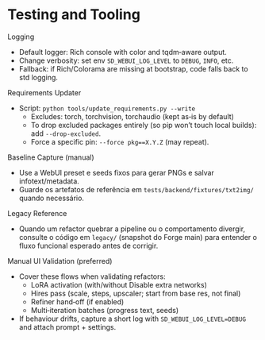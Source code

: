 Testing and Tooling
====================

Logging
- Default logger: Rich console with color and tqdm‑aware output.
- Change verbosity: set env `SD_WEBUI_LOG_LEVEL` to `DEBUG`, `INFO`, etc.
- Fallback: if Rich/Colorama are missing at bootstrap, code falls back to std logging.

Requirements Updater
- Script: `python tools/update_requirements.py --write`
  - Excludes: torch, torchvision, torchaudio (kept as‑is by default)
  - To drop excluded packages entirely (so pip won’t touch local builds): add `--drop-excluded`.
  - Force a specific pin: `--force pkg==X.Y.Z` (may repeat).

Baseline Capture (manual)
- Use a WebUI preset e seeds fixos para gerar PNGs e salvar infotext/metadata.
- Guarde os artefatos de referência em `tests/backend/fixtures/txt2img/` quando necessário.

Legacy Reference
- Quando um refactor quebrar a pipeline ou o comportamento divergir, consulte o código em `legacy/` (snapshot do Forge main) para entender o fluxo funcional esperado antes de corrigir.

Manual UI Validation (preferred)
- Cover these flows when validating refactors:
  - LoRA activation (with/without Disable extra networks)
  - Hires pass (scale, steps, upscaler; start from base res, not final)
  - Refiner hand‑off (if enabled)
  - Multi‑iteration batches (progress text, seeds)
- If behaviour drifts, capture a short log with `SD_WEBUI_LOG_LEVEL=DEBUG` and attach prompt + settings.
